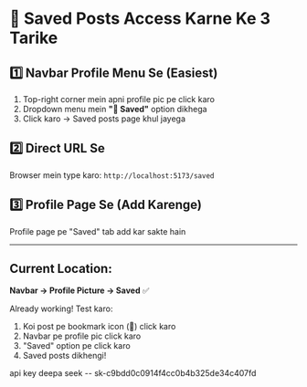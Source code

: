 # 💾 Saved Posts Access Karne Ke 3 Tarike

## 1️⃣ Navbar Profile Menu Se (Easiest)
1. Top-right corner mein apni profile pic pe click karo
2. Dropdown menu mein **"🔖 Saved"** option dikhega
3. Click karo → Saved posts page khul jayega

## 2️⃣ Direct URL Se
Browser mein type karo: `http://localhost:5173/saved`

## 3️⃣ Profile Page Se (Add Karenge)
Profile page pe "Saved" tab add kar sakte hain

---

## Current Location:
**Navbar → Profile Picture → Saved** ✅

Already working! Test karo:
1. Koi post pe bookmark icon (🔖) click karo
2. Navbar pe profile pic click karo
3. "Saved" option pe click karo
4. Saved posts dikhengi!




api key deepa seek -- sk-c9bdd0c0914f4cc0b4b325de34c407fd